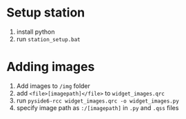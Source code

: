 # Setup station
1. install python
2. run `station_setup.bat`


# Adding images
1. Add images to `/img` folder
2. add `<file>[imagepath]</file>` to `widget_images.qrc`
3. run `pyside6-rcc widget_images.qrc -o widget_images.py`
4. specify image path as `:/[imagepath]` in `.py` and `.qss` files
